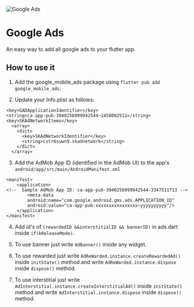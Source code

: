 ![Google Ads](https://user-images.githubusercontent.com/83473041/191724895-7ed7f336-7c39-4d30-b76b-ac50322a3b0f.png)

# Google Ads

An easy way to add all google ads to your flutter app.

## How to use it

1. Add the google_mobile_ads package using `flutter pub add google_mobile_ads`.

2. Update your Info.plist as follows:

```
<key>GADApplicationIdentifier</key>
<string>ca-app-pub-3940256099942544~1458002511</string>
<key>SKAdNetworkItems</key>
  <array>
    <dict>
      <key>SKAdNetworkIdentifier</key>
      <string>cstr6suwn9.skadnetwork</string>
    </dict>
  </array>
```

3. Add the AdMob App ID (identified in the AdMob UI) to the app's `android/app/src/main/AndroidManifest.xml`

```
<manifest>
    <application>
<!--  Sample AdMob App ID: ca-app-pub-3940256099942544~3347511713 -->
        <meta-data
        android:name="com.google.android.gms.ads.APPLICATION_ID"
        android:value="ca-app-pub-xxxxxxxxxxxxxxxx~yyyyyyyyyy"/>
    </application>
</manifest>
```

4) Add id's of `(rewardedID &&interstitialID && bannerID)` in ads.dart inside `if(kReleaseMode)`.

5) To use banner just write `AdBanner()` inside any widget.

6) To use rewarded just write `AdReWarded.instance.createRewardedAd()` inside `initState()` method and write `AdReWarded.instance.dispose` inside `dispose()` method.

7) To use interstitial just write `AdInterstitial.instance.createInterstitialAd()` inside `initState()` method and write `AdInterstitial.instance.dispose` inside `dispose()` method.
